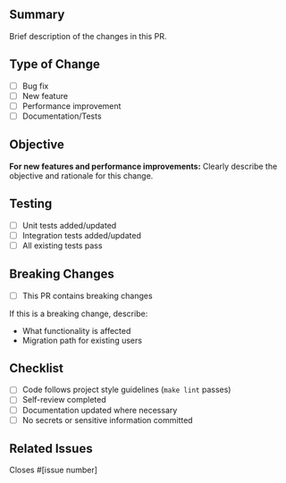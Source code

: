 ## Summary
Brief description of the changes in this PR.

## Type of Change
- [ ] Bug fix
- [ ] New feature
- [ ] Performance improvement
- [ ] Documentation/Tests

## Objective
**For new features and performance improvements:** Clearly describe the objective and rationale for this change.

## Testing
- [ ] Unit tests added/updated
- [ ] Integration tests added/updated
- [ ] All existing tests pass

## Breaking Changes
- [ ] This PR contains breaking changes

If this is a breaking change, describe:
- What functionality is affected
- Migration path for existing users

## Checklist
- [ ] Code follows project style guidelines (`make lint` passes)
- [ ] Self-review completed
- [ ] Documentation updated where necessary
- [ ] No secrets or sensitive information committed

## Related Issues
Closes #[issue number]